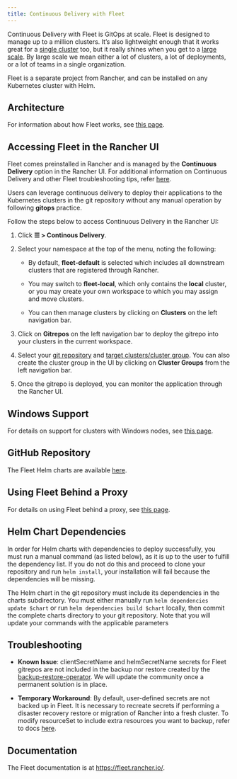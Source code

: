 ```yaml
---
title: Continuous Delivery with Fleet
---
```


<head>
  <link rel="canonical" href="https://ranchermanager.docs.rancher.com/how-to-guides/new-user-guides/deploy-apps-across-clusters/fleet"/>
</head>

Continuous Delivery with Fleet is GitOps at scale. Fleet is designed to manage up to a million clusters. It’s also lightweight enough that it works great for a [single cluster](https://fleet.rancher.io/installation#default-install) too, but it really shines when you get to a [large scale](https://fleet.rancher.io/installation#configuration-for-multi-cluster). By large scale we mean either a lot of clusters, a lot of deployments, or a lot of teams in a single organization.

Fleet is a separate project from Rancher, and can be installed on any Kubernetes cluster with Helm.


## Architecture

For information about how Fleet works, see [this page](architecture.md).

## Accessing Fleet in the Rancher UI

Fleet comes preinstalled in Rancher and is managed by the **Continuous Delivery** option in the Rancher UI. For additional information on Continuous Delivery and other Fleet troubleshooting tips, refer [here](https://fleet.rancher.io/troubleshooting).

Users can leverage continuous delivery to deploy their applications to the Kubernetes clusters in the git repository without any manual operation by following **gitops** practice.

Follow the steps below to access Continuous Delivery in the Rancher UI:

1. Click **☰ > Continous Delivery**.

1. Select your namespace at the top of the menu, noting the following:

    - By default, **fleet-default** is selected which includes all downstream clusters that are registered through Rancher.

    - You may switch to **fleet-local**, which only contains the **local** cluster, or you may create your own workspace to which you may assign and move clusters.

    - You can then manage clusters by clicking on **Clusters** on the left navigation bar.

1. Click on **Gitrepos** on the left navigation bar to deploy the gitrepo into your clusters in the current workspace.

1. Select your [git repository](https://fleet.rancher.io/gitrepo-add) and [target clusters/cluster group](https://fleet.rancher.io/gitrepo-targets). You can also create the cluster group in the UI by clicking on **Cluster Groups** from the left navigation bar.

1. Once the gitrepo is deployed, you can monitor the application through the Rancher UI.

## Windows Support

For details on support for clusters with Windows nodes, see [this page](windows-support.md).

## GitHub Repository

The Fleet Helm charts are available [here](https://github.com/rancher/fleet/releases).

## Using Fleet Behind a Proxy

For details on using Fleet behind a proxy, see [this page](use-fleet-behind-a-proxy.md).

## Helm Chart Dependencies

In order for Helm charts with dependencies to deploy successfully, you must run a manual command (as listed below), as it is up to the user to fulfill the dependency list. If you do not do this and proceed to clone your repository and run `helm install`, your installation will fail because the dependencies will be missing.

The Helm chart in the git repository must include its dependencies in the charts subdirectory. You must either manually run `helm dependencies update $chart` or run `helm dependencies build $chart` locally, then commit the complete charts directory to your git repository. Note that you will update your commands with the applicable parameters

## Troubleshooting

- **Known Issue**: clientSecretName and helmSecretName secrets for Fleet gitrepos are not included in the backup nor restore created by the [backup-restore-operator](../../how-to-guides/new-user-guides/backup-restore-and-disaster-recovery/back-up-rancher.md#1-install-the-rancher-backup-operator). We will update the community once a permanent solution is in place.

- **Temporary Workaround**: By default, user-defined secrets are not backed up in Fleet. It is necessary to recreate secrets if performing a disaster recovery restore or migration of Rancher into a fresh cluster. To modify resourceSet to include extra resources you want to backup, refer to docs [here](https://github.com/rancher/backup-restore-operator#user-flow).

## Documentation

The Fleet documentation is at https://fleet.rancher.io/.